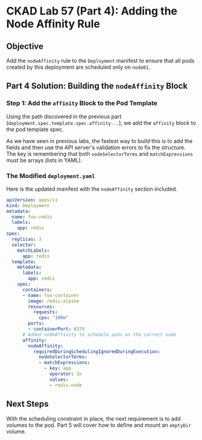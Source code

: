 # CKAD Lab 57 (Part 4): Adding the Node Affinity Rule

## Objective
Add the `nodeAffinity` rule to the `Deployment` manifest to ensure that all pods created by this deployment are scheduled only on `node01`.

## Part 4 Solution: Building the `nodeAffinity` Block

### Step 1: Add the `affinity` Block to the Pod Template
Using the path discovered in the previous part (`deployment.spec.template.spec.affinity...`), we add the `affinity` block to the pod template spec.

As we have seen in previous labs, the fastest way to build this is to add the fields and then use the API server's validation errors to fix the structure. The key is remembering that both `nodeSelectorTerms` and `matchExpressions` must be arrays (lists in YAML).

### The Modified `deployment.yaml`
Here is the updated manifest with the `nodeAffinity` section included.

```yaml
apiVersion: apps/v1
kind: Deployment
metadata:
  name: foo-redis
  labels:
    app: redis
spec:
  replicas: 3
  selector:
    matchLabels:
      app: redis
  template:
    metadata:
      labels:
        app: redis
    spec:
      containers:
      - name: foo-container
        image: redis:alpine
        resources:
          requests:
            cpu: "100m"
        ports:
        - containerPort: 6379
      # Added nodeAffinity to schedule pods on the correct node
      affinity:
        nodeAffinity:
          requiredDuringSchedulingIgnoredDuringExecution:
            nodeSelectorTerms:
            - matchExpressions:
              - key: app
                operator: In
                values:
                - redis-node
```

## Next Steps
With the scheduling constraint in place, the next requirement is to add volumes to the pod. Part 5 will cover how to define and mount an `emptyDir` volume.
